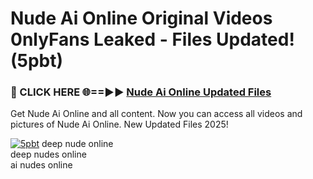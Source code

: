 # Nude Ai Online Original Videos 0nlyFans Leaked - Files Updated! (5pbt)

<h3>🔴 CLICK HERE 🌐==►► <a href="https://tinyurl.com/4mcuefdz" rel="nofollow">Nude Ai Online Updated Files</a></h3>

Get Nude Ai Online and all content. Now you can access all videos and pictures of Nude Ai Online. New Updated Files 2025!

[![5pbt](https://i.imgur.com/StAQSOY.gif)](https://tinyurl.com/4mcuefdz)
deep nude online<br>
deep nudes online<br>
ai nudes online